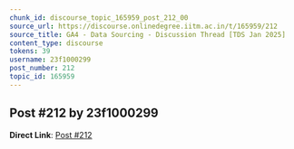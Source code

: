 ```yaml
---
chunk_id: discourse_topic_165959_post_212_00
source_url: https://discourse.onlinedegree.iitm.ac.in/t/165959/212
source_title: GA4 - Data Sourcing - Discussion Thread [TDS Jan 2025]
content_type: discourse
tokens: 39
username: 23f1000299
post_number: 212
topic_id: 165959
---
```


## Post #212 by 23f1000299

**Direct Link**: [Post #212](https://discourse.onlinedegree.iitm.ac.in/t/165959/212)
